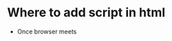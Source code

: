 # Where to add script in html

-   Once browser meets <script>tag, it stops interpreting html tag and operates JavaScript file first

1.  Add in <head>

-   If I put console.log in JavaScript file by using querySelector, I receive**null**
-   JavaScript file needs to bring info from html first in order to operate, but browser runs console log first before browser finishes reading html tags

2\. Add in <body> right before it closes its tag

-   console.log gives what I am looking for so always put it this way!

# Form Validation

## Step 1. Compose UI

-   necessary step when we cooperate
-   shows all different status

> :root

-   <table class="colorscripter-code-table" style="margin: 0; padding: 0; border: none; background-color: #fafafa; border-radius: 4px;" cellspacing="0" cellpadding="0"><tbody><tr><td style="padding: 6px; border-right: 2px solid #e5e5e5;"><div style="margin: 0; padding: 0; word-break: normal; text-align: right; color: #666; font-family: Consolas, 'Liberation Mono', Menlo, Courier, monospace !important; line-height: 130%;"><div style="line-height: 130%;">1</div><div style="line-height: 130%;">2</div><div style="line-height: 130%;">3</div><div style="line-height: 130%;">4</div><div style="line-height: 130%;">5</div><div style="line-height: 130%;">6</div><div style="line-height: 130%;">7</div></div></td><td style="padding: 6px 0; text-align: left;"><div style="margin: 0; padding: 0; color: #010101; font-family: Consolas, 'Liberation Mono', Menlo, Courier, monospace !important; line-height: 130%;"><div style="padding: 0 6px; white-space: pre; line-height: 130%;">:root&nbsp;{</div><div style="padding: 0 6px; white-space: pre; line-height: 130%;">&nbsp;&nbsp;<span style="color: #ff3399;"></span><span style="color: #a71d5d;">-</span><span style="color: #ff3399;"></span><span style="color: #a71d5d;">-</span>invalid<span style="color: #ff3399;"></span><span style="color: #a71d5d;">-</span>text<span style="color: #ff3399;"></span><span style="color: #a71d5d;">-</span>color:&nbsp;rgb(<span style="color: #0099cc;">177</span>,&nbsp;<span style="color: #0099cc;">59</span>,&nbsp;<span style="color: #0099cc;">69</span>);</div><div style="padding: 0 6px; white-space: pre; line-height: 130%;">&nbsp;&nbsp;<span style="color: #ff3399;"></span><span style="color: #a71d5d;">-</span><span style="color: #ff3399;"></span><span style="color: #a71d5d;">-</span>invalid<span style="color: #ff3399;"></span><span style="color: #a71d5d;">-</span>border<span style="color: #ff3399;"></span><span style="color: #a71d5d;">-</span>color:&nbsp;rgba(<span style="color: #0099cc;">177</span>,&nbsp;<span style="color: #0099cc;">59</span>,&nbsp;<span style="color: #0099cc;">69</span>,&nbsp;.<span style="color: #0099cc;">2</span>);</div><div style="padding: 0 6px; white-space: pre; line-height: 130%;">&nbsp;&nbsp;<span style="color: #ff3399;"></span><span style="color: #a71d5d;">-</span><span style="color: #ff3399;"></span><span style="color: #a71d5d;">-</span>invalid<span style="color: #ff3399;"></span><span style="color: #a71d5d;">-</span>background<span style="color: #ff3399;"></span><span style="color: #a71d5d;">-</span>color:&nbsp;rgba(<span style="color: #0099cc;">255</span>,&nbsp;<span style="color: #0099cc;">192</span>,&nbsp;<span style="color: #0099cc;">203</span>,&nbsp;<span style="color: #0099cc;">0.</span><span style="color: #0099cc;">493</span>);</div><div style="padding: 0 6px; white-space: pre; line-height: 130%;">&nbsp;&nbsp;<span style="color: #ff3399;"></span><span style="color: #a71d5d;">-</span><span style="color: #ff3399;"></span><span style="color: #a71d5d;">-</span>valid<span style="color: #ff3399;"></span><span style="color: #a71d5d;">-</span>text<span style="color: #ff3399;"></span><span style="color: #a71d5d;">-</span>color:&nbsp;rgb(<span style="color: #0099cc;">51</span>,&nbsp;<span style="color: #0099cc;">173</span>,&nbsp;<span style="color: #0099cc;">51</span>);</div><div style="padding: 0 6px; white-space: pre; line-height: 130%;">&nbsp;&nbsp;<span style="color: #ff3399;"></span><span style="color: #a71d5d;">-</span><span style="color: #ff3399;"></span><span style="color: #a71d5d;">-</span>minimum<span style="color: #ff3399;"></span><span style="color: #a71d5d;">-</span>width:&nbsp;600px;</div><div style="padding: 0 6px; white-space: pre; line-height: 130%;">}</div></div><div style="text-align: right; margin-top: -13px; margin-right: 5px; font-size: 9px; font-style: italic;"><a style="color: #e5e5e5text-decoration:none;" href="http://colorscripter.com/info#e" target="_blank" rel="noopener">Colored by Color Scripter</a></div></td><td style="vertical-align: bottom; padding: 0 2px 4px 0;"><a style="text-decoration: none; color: white;" href="http://colorscripter.com/info#e" target="_blank" rel="noopener"><span style="font-size: 9px; word-break: normal; background-color: #e5e5e5; color: white; border-radius: 10px; padding: 1px;">cs</span></a></td></tr></tbody></table>
    
-   allows you to set variable that you will use often so that you can save time to type continuously

> display: none / display: block

-   allows you to set up css that will show up on certain time

**Step 2. Create Function for form validation**

-   return as Boolean since this function is only for valid/invalid
-   <table class="colorscripter-code-table" style="margin: 0; padding: 0; border: none; background-color: #fafafa; border-radius: 4px;" cellspacing="0" cellpadding="0"><tbody><tr><td style="padding: 6px; border-right: 2px solid #e5e5e5;"><div style="margin: 0; padding: 0; word-break: normal; text-align: right; color: #666; font-family: Consolas, 'Liberation Mono', Menlo, Courier, monospace !important; line-height: 130%;"><div style="line-height: 130%;">1</div><div style="line-height: 130%;">2</div><div style="line-height: 130%;">3</div><div style="line-height: 130%;">4</div><div style="line-height: 130%;">5</div><div style="line-height: 130%;">6</div><div style="line-height: 130%;">7</div><div style="line-height: 130%;">8</div><div style="line-height: 130%;">9</div><div style="line-height: 130%;">10</div><div style="line-height: 130%;">11</div><div style="line-height: 130%;">12</div><div style="line-height: 130%;">13</div><div style="line-height: 130%;">14</div><div style="line-height: 130%;">15</div><div style="line-height: 130%;">16</div><div style="line-height: 130%;">17</div><div style="line-height: 130%;">18</div><div style="line-height: 130%;">19</div><div style="line-height: 130%;">20</div><div style="line-height: 130%;">21</div><div style="line-height: 130%;">22</div><div style="line-height: 130%;">23</div><div style="line-height: 130%;">24</div></div></td><td style="padding: 6px 0; text-align: left;"><div style="margin: 0; padding: 0; color: #010101; font-family: Consolas, 'Liberation Mono', Menlo, Courier, monospace !important; line-height: 130%;"><div style="padding: 0 6px; white-space: pre; line-height: 130%;"><span style="color: #999999;">//&nbsp;[유효성&nbsp;검증&nbsp;함수]:&nbsp;n개의&nbsp;글자&nbsp;이상</span></div><div style="padding: 0 6px; white-space: pre; line-height: 130%;"><span style="color: #a71d5d;">function</span>&nbsp;moreThanLength(str,&nbsp;n)&nbsp;{</div><div style="padding: 0 6px; white-space: pre; line-height: 130%;">&nbsp;&nbsp;<span style="color: #a71d5d;">return</span>&nbsp;str.<span style="color: #066de2;">length</span>&nbsp;<span style="color: #ff3399;"></span><span style="color: #a71d5d;">&gt;</span><span style="color: #ff3399;"></span><span style="color: #a71d5d;">=</span>&nbsp;n;</div><div style="padding: 0 6px; white-space: pre; line-height: 130%;">}</div><div style="padding: 0 6px; white-space: pre; line-height: 130%;">&nbsp;</div><div style="padding: 0 6px; white-space: pre; line-height: 130%;"><span style="color: #999999;">//&nbsp;[유효성&nbsp;검증&nbsp;함수]:&nbsp;영어&nbsp;또는&nbsp;숫자만&nbsp;가능</span></div><div style="padding: 0 6px; white-space: pre; line-height: 130%;"><span style="color: #a71d5d;">function</span>&nbsp;onlyNumberAndEnglish(str)&nbsp;{</div><div style="padding: 0 6px; white-space: pre; line-height: 130%;">&nbsp;&nbsp;<span style="color: #a71d5d;">return</span>&nbsp;<span style="color: #ff3399;"></span><span style="color: #a71d5d;">/</span>^[A<span style="color: #ff3399;"></span><span style="color: #a71d5d;">-</span>Za<span style="color: #ff3399;"></span><span style="color: #a71d5d;">-</span>z][A<span style="color: #ff3399;"></span><span style="color: #a71d5d;">-</span>Za<span style="color: #ff3399;"></span><span style="color: #a71d5d;">-</span>z0<span style="color: #ff3399;"></span><span style="color: #a71d5d;">-</span><span style="color: #0099cc;">9</span>]<span style="color: #ff3399;"></span><span style="color: #a71d5d;">*</span>$<span style="color: #ff3399;"></span><span style="color: #a71d5d;">/</span>.test(str);</div><div style="padding: 0 6px; white-space: pre; line-height: 130%;">}</div><div style="padding: 0 6px; white-space: pre; line-height: 130%;"><span style="color: #999999;">//&nbsp;^&nbsp;beginning&nbsp;of&nbsp;string</span></div><div style="padding: 0 6px; white-space: pre; line-height: 130%;"><span style="color: #999999;">//[A-Za-z]&nbsp;from&nbsp;a-z&nbsp;capital&nbsp;or&nbsp;not</span></div><div style="padding: 0 6px; white-space: pre; line-height: 130%;"><span style="color: #999999;">//[A-Za-z0-9]*&nbsp;sequence&nbsp;with&nbsp;alphabet&nbsp;and&nbsp;number&nbsp;and&nbsp;sequence&nbsp;ends&nbsp;with&nbsp;*</span></div><div style="padding: 0 6px; white-space: pre; line-height: 130%;"><span style="color: #999999;">//&nbsp;$&nbsp;end&nbsp;of&nbsp;string</span></div><div style="padding: 0 6px; white-space: pre; line-height: 130%;"><span style="color: #999999;">//&nbsp;/&nbsp;close&nbsp;expression</span></div><div style="padding: 0 6px; white-space: pre; line-height: 130%;">&nbsp;</div><div style="padding: 0 6px; white-space: pre; line-height: 130%;"><span style="color: #999999;">//&nbsp;[유효성&nbsp;검증&nbsp;함수]:&nbsp;최소&nbsp;8자&nbsp;이상하면서,&nbsp;알파벳과&nbsp;숫자&nbsp;및&nbsp;특수문자(@$!%*#?&amp;)&nbsp;는&nbsp;하나&nbsp;이상&nbsp;포함</span></div><div style="padding: 0 6px; white-space: pre; line-height: 130%;"><span style="color: #a71d5d;">function</span>&nbsp;strongPassword(str)&nbsp;{</div><div style="padding: 0 6px; white-space: pre; line-height: 130%;">&nbsp;&nbsp;<span style="color: #a71d5d;">return</span>&nbsp;<span style="color: #ff3399;"></span><span style="color: #a71d5d;">/</span>^(?<span style="color: #ff3399;"></span><span style="color: #a71d5d;">=</span>.<span style="color: #ff3399;"></span><span style="color: #a71d5d;">*</span>[A<span style="color: #ff3399;"></span><span style="color: #a71d5d;">-</span>Za<span style="color: #ff3399;"></span><span style="color: #a71d5d;">-</span>z])(?<span style="color: #ff3399;"></span><span style="color: #a71d5d;">=</span>.<span style="color: #ff3399;"></span><span style="color: #a71d5d;">*</span>\d)(?<span style="color: #ff3399;"></span><span style="color: #a71d5d;">=</span>.<span style="color: #ff3399;"></span><span style="color: #a71d5d;">*</span>[@$<span style="color: #ff3399;"></span><span style="color: #a71d5d;">!</span>%<span style="color: #ff3399;"></span><span style="color: #a71d5d;">*</span>#?<span style="color: #ff3399;"></span><span style="color: #a71d5d;">&amp;</span>])[A<span style="color: #ff3399;"></span><span style="color: #a71d5d;">-</span>Za<span style="color: #ff3399;"></span><span style="color: #a71d5d;">-</span>z\d@$<span style="color: #ff3399;"></span><span style="color: #a71d5d;">!</span>%<span style="color: #ff3399;"></span><span style="color: #a71d5d;">*</span>#?<span style="color: #ff3399;"></span><span style="color: #a71d5d;">&amp;</span>]{<span style="color: #0099cc;">8</span>,}$<span style="color: #ff3399;"></span><span style="color: #a71d5d;">/</span>.test(str);</div><div style="padding: 0 6px; white-space: pre; line-height: 130%;">}</div><div style="padding: 0 6px; white-space: pre; line-height: 130%;"><span style="color: #999999;">//&nbsp;(?=&nbsp;)&nbsp;matches&nbsp;a&nbsp;group&nbsp;after&nbsp;main&nbsp;expression&nbsp;w/o&nbsp;including&nbsp;in&nbsp;the&nbsp;result</span></div><div style="padding: 0 6px; white-space: pre; line-height: 130%;"><span style="color: #999999;">//&nbsp;.&nbsp;matches&nbsp;any&nbsp;character&nbsp;except&nbsp;line&nbsp;break</span></div><div style="padding: 0 6px; white-space: pre; line-height: 130%;"><span style="color: #999999;">//&nbsp;*&nbsp;quantifier,&nbsp;match&nbsp;0&nbsp;or&nbsp;more&nbsp;of&nbsp;preceding&nbsp;token</span></div><div style="padding: 0 6px; white-space: pre; line-height: 130%;"><span style="color: #999999;">//&nbsp;\d&nbsp;digit,&nbsp;matches&nbsp;&nbsp;any&nbsp;digit&nbsp;from&nbsp;0&nbsp;to&nbsp;9</span></div><div style="padding: 0 6px; white-space: pre; line-height: 130%;"><span style="color: #999999;">//&nbsp;{8,}&nbsp;match&nbsp;8&nbsp;or&nbsp;more&nbsp;of&nbsp;the&nbsp;precedig&nbsp;token</span></div></div><div style="text-align: right; margin-top: -13px; margin-right: 5px; font-size: 9px; font-style: italic;"><a style="color: #e5e5e5text-decoration:none;" href="http://colorscripter.com/info#e" target="_blank" rel="noopener">Colored by Color Scripter</a></div></td><td style="vertical-align: bottom; padding: 0 2px 4px 0;"><a style="text-decoration: none; color: white;" href="http://colorscripter.com/info#e" target="_blank" rel="noopener"><span style="font-size: 9px; word-break: normal; background-color: #e5e5e5; color: white; border-radius: 10px; padding: 1px;">cs</span></a></td></tr></tbody></table>
    

reference:[https://stackoverflow.com/questions/19605150/regex-for-password-must-contain-at-least-eight-characters-at-least-one-number-a](https://stackoverflow.com/questions/19605150/regex-for-password-must-contain-at-least-eight-characters-at-least-one-number-a)

> Check phone number

-   <table class="colorscripter-code-table" style="margin: 0; padding: 0; border: none; background-color: #fafafa; border-radius: 4px;" cellspacing="0" cellpadding="0"><tbody><tr><td style="padding: 6px; border-right: 2px solid #e5e5e5;"><div style="margin: 0; padding: 0; word-break: normal; text-align: right; color: #666; font-family: Consolas, 'Liberation Mono', Menlo, Courier, monospace !important; line-height: 130%;"><div style="line-height: 130%;">1</div><div style="line-height: 130%;">2</div><div style="line-height: 130%;">3</div></div></td><td style="padding: 6px 0; text-align: left;"><div style="margin: 0; padding: 0; color: #010101; font-family: Consolas, 'Liberation Mono', Menlo, Courier, monospace !important; line-height: 130%;"><div style="padding: 0 6px; white-space: pre; line-height: 130%;"><span style="color: #a71d5d;">function</span>&nbsp;checkPhoneNumber(str)&nbsp;{</div><div style="padding: 0 6px; white-space: pre; line-height: 130%;">&nbsp;&nbsp;<span style="color: #a71d5d;">return</span>&nbsp;<span style="color: #ff3399;"></span><span style="color: #a71d5d;">/</span>^\(?([<span style="color: #0099cc;">0</span><span style="color: #a71d5d;">-</span><span style="color: #0099cc;">9</span>]{<span style="color: #0099cc;">3</span>})\)?[<span style="color: #ff3399;"></span><span style="color: #a71d5d;">-</span>.&nbsp;]?([<span style="color: #0099cc;">0</span><span style="color: #a71d5d;">-</span><span style="color: #0099cc;">9</span>]{<span style="color: #0099cc;">4</span>})[<span style="color: #ff3399;"></span><span style="color: #a71d5d;">-</span>.&nbsp;]?([<span style="color: #0099cc;">0</span><span style="color: #a71d5d;">-</span><span style="color: #0099cc;">9</span>]{<span style="color: #0099cc;">4</span>})$<span style="color: #ff3399;"></span><span style="color: #a71d5d;">/</span>;</div><div style="padding: 0 6px; white-space: pre; line-height: 130%;">}</div></div><div style="text-align: right; margin-top: -13px; margin-right: 5px; font-size: 9px; font-style: italic;"><a style="color: #e5e5e5text-decoration:none;" href="http://colorscripter.com/info#e" target="_blank" rel="noopener">Colored by Color Scripter</a></div></td><td style="vertical-align: bottom; padding: 0 2px 4px 0;"><a style="text-decoration: none; color: white;" href="http://colorscripter.com/info#e" target="_blank" rel="noopener"><span style="font-size: 9px; word-break: normal; background-color: #e5e5e5; color: white; border-radius: 10px; padding: 1px;">cs</span></a></td></tr></tbody></table>
    
-   reference:[https://www.w3resource.com/javascript/form/phone-no-validation.php](https://www.w3resource.com/javascript/form/phone-no-validation.php)

> Check identification number

-   <table class="colorscripter-code-table" style="margin: 0; padding: 0; border: none; background-color: #fafafa; border-radius: 4px;" cellspacing="0" cellpadding="0"><tbody><tr><td style="padding: 6px; border-right: 2px solid #e5e5e5;"><div style="margin: 0; padding: 0; word-break: normal; text-align: right; color: #666; font-family: Consolas, 'Liberation Mono', Menlo, Courier, monospace !important; line-height: 130%;"><div style="line-height: 130%;">1</div><div style="line-height: 130%;">2</div><div style="line-height: 130%;">3</div></div></td><td style="padding: 6px 0; text-align: left;"><div style="margin: 0; padding: 0; color: #010101; font-family: Consolas, 'Liberation Mono', Menlo, Courier, monospace !important; line-height: 130%;"><div style="padding: 0 6px; white-space: pre; line-height: 130%;"><span style="color: #a71d5d;">function</span>&nbsp;checkIdentificationNumber(str){</div><div style="padding: 0 6px; white-space: pre; line-height: 130%;">&nbsp;&nbsp;<span style="color: #a71d5d;">return</span>&nbsp;<span style="color: #ff3399;"></span><span style="color: #a71d5d;">/</span>^\(?([<span style="color: #0099cc;">0</span><span style="color: #a71d5d;">-</span><span style="color: #0099cc;">9</span>]{<span style="color: #0099cc;">6</span>})\)?[<span style="color: #ff3399;"></span><span style="color: #a71d5d;">-</span>.&nbsp;]?([<span style="color: #0099cc;">0</span><span style="color: #a71d5d;">-</span><span style="color: #0099cc;">9</span>]{<span style="color: #0099cc;">6</span>})$<span style="color: #ff3399;"></span><span style="color: #a71d5d;">/</span>;</div><div style="padding: 0 6px; white-space: pre; line-height: 130%;">}</div></div><div style="text-align: right; margin-top: -13px; margin-right: 5px; font-size: 9px; font-style: italic;"><a style="color: #e5e5e5text-decoration:none;" href="http://colorscripter.com/info#e" target="_blank" rel="noopener">Colored by Color Scripter</a></div></td><td style="vertical-align: bottom; padding: 0 2px 4px 0;"><a style="text-decoration: none; color: white;" href="http://colorscripter.com/info#e" target="_blank" rel="noopener"><span style="font-size: 9px; word-break: normal; background-color: #e5e5e5; color: white; border-radius: 10px; padding: 1px;">cs</span></a></td></tr></tbody></table>
    

> Check visa or master card

-   <table class="colorscripter-code-table" style="margin: 0; padding: 0; border: none; background-color: #fafafa; border-radius: 4px;" cellspacing="0" cellpadding="0"><tbody><tr><td style="padding: 6px; border-right: 2px solid #e5e5e5;"><div style="margin: 0; padding: 0; word-break: normal; text-align: right; color: #666; font-family: Consolas, 'Liberation Mono', Menlo, Courier, monospace !important; line-height: 130%;"><div style="line-height: 130%;">1</div><div style="line-height: 130%;">2</div><div style="line-height: 130%;">3</div><div style="line-height: 130%;">4</div><div style="line-height: 130%;">5</div><div style="line-height: 130%;">6</div><div style="line-height: 130%;">7</div></div></td><td style="padding: 6px 0; text-align: left;"><div style="margin: 0; padding: 0; color: #010101; font-family: Consolas, 'Liberation Mono', Menlo, Courier, monospace !important; line-height: 130%;"><div style="padding: 0 6px; white-space: pre; line-height: 130%;"><span style="color: #a71d5d;">function</span>&nbsp;visaCard(str)&nbsp;{</div><div style="padding: 0 6px; white-space: pre; line-height: 130%;">&nbsp;&nbsp;<span style="color: #a71d5d;">return</span>&nbsp;<span style="color: #ff3399;"></span><span style="color: #a71d5d;">/</span>^(?:<span style="color: #0099cc;">4</span>[<span style="color: #0099cc;">0</span><span style="color: #a71d5d;">-</span><span style="color: #0099cc;">9</span>]{<span style="color: #0099cc;">12</span>}(?:[<span style="color: #0099cc;">0</span><span style="color: #a71d5d;">-</span><span style="color: #0099cc;">9</span>]{<span style="color: #0099cc;">3</span>})?)$<span style="color: #ff3399;"></span><span style="color: #a71d5d;">/</span>;</div><div style="padding: 0 6px; white-space: pre; line-height: 130%;">}</div><div style="padding: 0 6px; white-space: pre; line-height: 130%;">&nbsp;</div><div style="padding: 0 6px; white-space: pre; line-height: 130%;"><span style="color: #a71d5d;">function</span>&nbsp;masterCard(str)&nbsp;{</div><div style="padding: 0 6px; white-space: pre; line-height: 130%;">&nbsp;&nbsp;<span style="color: #a71d5d;">return</span>&nbsp;<span style="color: #ff3399;"></span><span style="color: #a71d5d;">/</span>^(?:<span style="color: #0099cc;">5</span>[<span style="color: #0099cc;">1</span><span style="color: #a71d5d;">-</span><span style="color: #0099cc;">5</span>][<span style="color: #0099cc;">0</span><span style="color: #a71d5d;">-</span><span style="color: #0099cc;">9</span>]{<span style="color: #0099cc;">14</span>})$<span style="color: #ff3399;"></span><span style="color: #a71d5d;">/</span>;</div><div style="padding: 0 6px; white-space: pre; line-height: 130%;">}</div></div><div style="text-align: right; margin-top: -13px; margin-right: 5px; font-size: 9px; font-style: italic;"><a style="color: #e5e5e5text-decoration:none;" href="http://colorscripter.com/info#e" target="_blank" rel="noopener">Colored by Color Scripter</a></div></td><td style="vertical-align: bottom; padding: 0 2px 4px 0;"><a style="text-decoration: none; color: white;" href="http://colorscripter.com/info#e" target="_blank" rel="noopener"><span style="font-size: 9px; word-break: normal; background-color: #e5e5e5; color: white; border-radius: 10px; padding: 1px;">cs</span></a></td></tr></tbody></table>
    

reference:[https://www.w3resource.com/javascript/form/credit-card-validation.php](https://www.w3resource.com/javascript/form/credit-card-validation.php)

## Step 3. Connect Ul elements to event

-   use querySelector to call element form html and connect with eventhandler

> onkeydown

-   fires when the user presses a keyboard key
-   onkeydown (버튼이 내려갈 때)-> onkeypress(눌렸을 때)-> onkeyup(땠을 때)

[##_Image|kage@Tr413/btqNpH7wOkA/WyarzoKx6JlsWKHISSkwgk/img.png|alignCenter|width="670" height="194" data-origin-width="0" data-origin-height="0" data-ke-mobilestyle="widthContent"|||_##][##_Image|kage@cCqdoA/btqNr7jSbMe/f6AD6TH7ECBA8I9FWcSzc0/img.png|alignCenter|srcset="https://miro.medium.com/max/276/1*S8P0MkKmtS3RSMJGMyeG2Q.png 276w, https://miro.medium.com/max/552/1*S8P0MkKmtS3RSMJGMyeG2Q.png 552w, https://miro.medium.com/max/640/1*S8P0MkKmtS3RSMJGMyeG2Q.png 640w, https://miro.medium.com/max/670/1*S8P0MkKmtS3RSMJGMyeG2Q.png 670w" width="670" height="194" data-origin-width="0" data-origin-height="0" data-ke-mobilestyle="widthContent"|||_##]

> onkeyup

-   fires when the user releases a key that was previously pressed

> onkeypress

-   shouldfire when the user presses a key on the keyboard. However, in practice browsers do not fire for certain keys, such as command keys.

> onchange

-   fire when the user commits a value change to a form control
-   maybe good for password form validation…?

[##_Image|kage@cs1X6o/btqNr8bZPo7/9Rqli2Fhis4DLdhF0p8ta0/img.png|alignCenter|width="676" height="197" data-origin-width="0" data-origin-height="0" data-ke-mobilestyle="widthContent"|||_##][##_Image|kage@cSt3lt/btqNpexOsV9/nMBWr9sDYeJktfVb0icAb0/img.png|alignCenter|srcset="https://miro.medium.com/max/276/1*tbYK2MGTzxcb-tTRkHTlcA.png 276w, https://miro.medium.com/max/552/1*tbYK2MGTzxcb-tTRkHTlcA.png 552w, https://miro.medium.com/max/640/1*tbYK2MGTzxcb-tTRkHTlcA.png 640w, https://miro.medium.com/max/676/1*tbYK2MGTzxcb-tTRkHTlcA.png 676w" width="676" height="197" data-origin-width="0" data-origin-height="0" data-ke-mobilestyle="widthContent"|||_##]

> onclick

-   raised when the user clicks on an element

> onmousedown

-   fires when the user depresses the mouse button

> onmouseup

-   fires when the user releases the mouse button

**Step 4. Create function for visual feedback**

-   after form validation, you need to provide proper feedback to users

> forEach

-   executes a provided function once for each array element.
-   returns undefined because action happens while it iterates
-   함수 리턴 값은 하나의 값이지만, 순회를 돌면 절대 하나의 값이 나오지 않음. 나온다면 Map이랑 동일함. forEach를 사용하므로, 원하는 기능을 각각의 배열에 적용시킴. 리턴값은 undefined이므로, 만약 forEach로 return값을 구하려고 하면 실행 안됨!!!!!!!!

> EventTarget.addEventListener()

-   with this method, it creates event object
-   when you want to do something once clicked
-   when you want to use several functions with one button